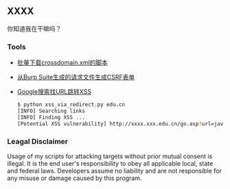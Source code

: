 ## XXXX

你知道我在干嘛吗？

### Tools
* [批量下载crossdomain.xml的脚本](tools/hunt.py)
* [从Burp Suite生成的请求文件生成CSRF表单](tools/generate_csrf_form.py)
* [Google搜索找URL跳转XSS](tools/xss_via_redirect.py)
    
    ```bash
    $ python xss_via_redirect.py edu.cn
    [INFO] Searching links
    [INFO] Finding XSS ...
    [Potential XSS vulnerability] http://xxxx.xxx.edu.cn/go.asp?url=java%5Cu0073cript%5Cu003a%5Cu0061lert%281%29%3B
    ```

### Leagal Disclaimer

Usage of my scripts for attacking targets without prior mutual consent is illegal. It is the end user's responsibility to obey all applicable local, state and federal laws. Developers assume no liability and are not responsible for any misuse or damage caused by this program.
